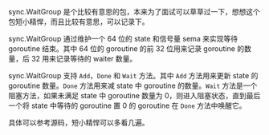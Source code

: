 sync.WaitGroup 是个比较有意思的包，本来为了面试可以草草过一下，想想这个包短小精悍，而且比较有意思，可以记录下。

sync.WaitGroup 通过维护一个 64 位的 state 和信号量 sema 来实现等待 goroutine 结束。其中 64 位的 goroutine 的前 32 位用来记录 goroutine 的数量，后 32 用来记录等待的 waiter 数量。

sync.WaitGroup 支持 `Add`，`Done` 和 `Wait` 方法。其中 `Add` 方法用来更新 state 的 goroutine 数量。`Done` 方法用来减 state 中 goroutine 的数量。`Wait` 方法是一个阻塞方法，如果未满足 state 中 goroutine 数量为 0，则进入阻塞状态，直到最后一个将 state 中等待的 goroutine 置 0 的 goroutine 在 `Done` 方法中唤醒它。

具体可以参考源码，短小精悍可以多看几遍。

